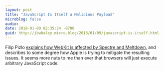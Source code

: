 ```yaml
---
layout: post
title: "JavaScript Is Itself a Malicious Payload"
microblog: false
audio: 
date: 2018-01-09 02:35:24 -0700
guid: http://jbwhaley.micro.blog/2018/01/09/javascript-is-itself.html
---
```

Filip Pizlo [explains how WebKit is affected by Spectre and Meltdown](https://webkit.org/blog/8048/what-spectre-and-meltdown-mean-for-webkit/), and describes to some degree how Apple is trying to mitigate the resulting issues. It seems more nuts to me than ever that browsers will just execute arbitrary JavaScript code.
